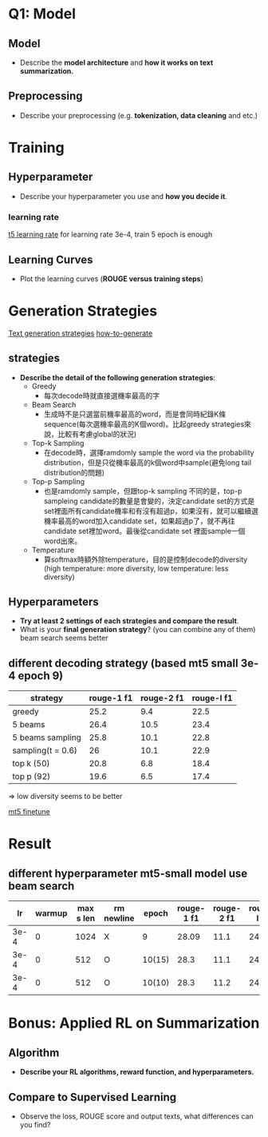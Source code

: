 
# Q1: Model

## Model
- Describe the **model architecture** and **how it works on text summarization.**   



## Preprocessing
- Describe your preprocessing (e.g. **tokenization, data cleaning** and etc.)


# Training 

## Hyperparameter
- Describe your hyperparameter you use and **how you decide it**.

### learning rate
[t5 learning rate](https://wandb.ai/lukaemon/finetune-t5-hello-world/reports/T5-learning-rate--VmlldzozNTI3ODM1)
for learning rate 3e-4, train 5 epoch is enough

## Learning Curves
- Plot the learning curves (**ROUGE versus training steps**)

# Generation Strategies

[Text generation strategies](https://huggingface.co/docs/transformers/generation_strategies)
[how-to-generate](https://huggingface.co/blog/how-to-generate)

## strategies
- **Describe the detail of the following generation strategies**:
    - Greedy
        - 每次decode時就直接選機率最高的字
    - Beam Search
        - 生成時不是只選當前機率最高的word，而是會同時紀錄K條sequence(每次選機率最高的K個word)。比起greedy strategies來說，比較有考慮global的狀況)
    - Top-k Sampling
        - 在decode時，選擇ramdomly sample the word via the probability distribution，但是只從機率最高的k個word中sample(避免long tail distribution的問題)
    - Top-p Sampling
        - 也是ramdomly sample，但跟top-k sampling 不同的是，top-p sampleing candidate的數量是會變的，決定candidate set的方式是set裡面所有candidate機率和有沒有超過p，如果沒有，就可以繼續選機率最高的word加入candidate set，如果超過p了，就不再往candidate set裡加word。最後從candidate set 裡面sample一個word出來。
    - Temperature
        - 算softmax時額外除temperature，目的是控制decode的diversity (high temperature: more diversity, low temperature: less diversity)

## Hyperparameters
- **Try at least 2 settings of each strategies and compare the result**. 
- What is your **final generation strategy**? (you can combine any of them)
beam search seems better
## different decoding strategy (based mt5 small 3e-4 epoch 9)
| strategy | rouge-1 f1 | rouge-2 f1 | rouge-l f1 |
| ---------- | -------- | ---------- | ---------- | 
|  greedy           |    25.2    |     9.4       |      22.5      |
|  5 beams          |    26.4    |     10.5      |      23.4      |  
|  5 beams sampling |    25.8    |    10.1       |      22.8      |
|  sampling(t = 0.6)|    26      |    10.1       |     22.9       |
|  top k (50)       |    20.8    |    6.8        |     18.4       |
|  top p (92)       |    19.6    |    6.5        |     17.4       |

=> low diversity seems to be better


[mt5 finetune](https://github.com/KrishnanJothi/MT5_Language_identification_NLP#dp)

# Result 

## different hyperparameter mt5-small model use beam search
| lr | warmup | max s len | rm newline | epoch | rouge-1 f1 | rouge-2 f1 | rouge-l f1 |
| -- | ------ | --------- | ---------- | ----- | ---------- | ---------- | ---------- |
| 3e-4 |   0   | 1024 |  X | 9     |   28.09   |     11.1      |     24.6     | 
| 3e-4 |   0   | 512  |  O | 10(15)|   28.3    |     11.1      |     24.7     |
| 3e-4 |   0   | 512  |  O | 10(10)|   28.3    |     11.2      |     24.7     |
 



# Bonus: Applied RL on Summarization
##  Algorithm 
- **Describe your RL algorithms, reward function, and hyperparameters.**

## Compare to Supervised Learning 
- Observe the loss, ROUGE score and output texts, what differences can you find?

